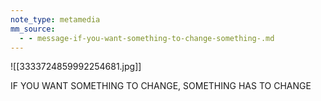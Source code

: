 ```yaml
---
note_type: metamedia
mm_source:
  - - message-if-you-want-something-to-change-something-.md
---
```


![[3333724859992254681.jpg]]

IF YOU WANT
SOMETHING TO CHANGE,
SOMETHING
HAS TO CHANGE

